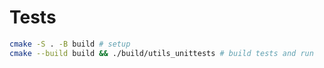 


# Tests

```bash
cmake -S . -B build # setup
cmake --build build && ./build/utils_unittests # build tests and run
```